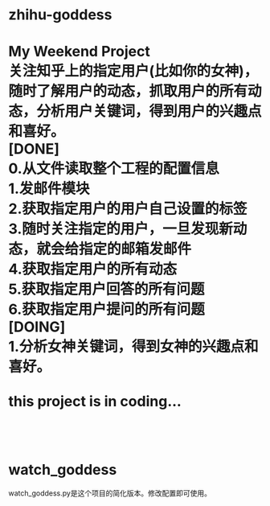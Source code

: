 # zhihu-goddess
<b>My Weekend Project</b><br>
关注知乎上的指定用户(比如你的女神)，随时了解用户的动态，抓取用户的所有动态，分析用户关键词，得到用户的兴趣点和喜好。<br>
<b>[DONE]</b><br>
0.从文件读取整个工程的配置信息<br>
1.发邮件模块<br>
2.获取指定用户的用户自己设置的标签<br>
3.随时关注指定的用户，一旦发现新动态，就会给指定的邮箱发邮件<br>
4.获取指定用户的所有动态<br>
5.获取指定用户回答的所有问题<br>
6.获取指定用户提问的所有问题<br>
<b>[DOING]</b><br>
1.分析女神关键词，得到女神的兴趣点和喜好。<br>
<br>
this project is in coding...<br>
<br>
<br>
<br>
watch_goddess
==
watch_goddess.py是这个项目的简化版本。修改配置即可使用。
<br>
<br>


